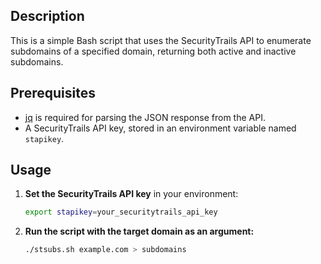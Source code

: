 
## Description

This is a simple Bash script that uses the SecurityTrails API to enumerate subdomains of a specified domain, returning both active and inactive subdomains.

## Prerequisites

- [jq](https://stedolan.github.io/jq/) is required for parsing the JSON response from the API.
- A SecurityTrails API key, stored in an environment variable named `stapikey`.

## Usage

1. **Set the SecurityTrails API key** in your environment:
   ```bash
   export stapikey=your_securitytrails_api_key

2. **Run the script with the target domain as an argument:**
   ```bash
   ./stsubs.sh example.com > subdomains

